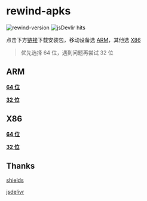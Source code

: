 # rewind-apks

![rewind-version](https://img.shields.io/badge/rewind-v3.1.6-black?style=flat-square)
![jsDevlir hits](https://data.jsdelivr.com/v1/package/gh/KusStar/rewind-apks/badge)

点击下方[链接](#rewind-apks)下载安装包，移动设备选 [ARM](#arm)，其他选 [X86](#x86)

> 优先选择 64 位，遇到问题再尝试 32 位

## ARM

[**64 位**](https://cdn.jsdelivr.net/gh/KusStar/rewind-apks@3.1.6/app-arm64-v8a-release.apk)

[**32 位**](https://cdn.jsdelivr.net/gh/KusStar/rewind-apks@3.1.6/app-armeabi-v7a-release.apk)

## X86

[**64 位**](https://cdn.jsdelivr.net/gh/KusStar/rewind-apks@3.1.6/app-x86_64-release.apk)

[**32 位**](https://cdn.jsdelivr.net/gh/KusStar/rewind-apks@3.1.6/app-x86-release.apk)

## Thanks

[shields](https://github.com/badges/shields)

[jsdelivr](https://github.com/jsdelivr/jsdelivr)
